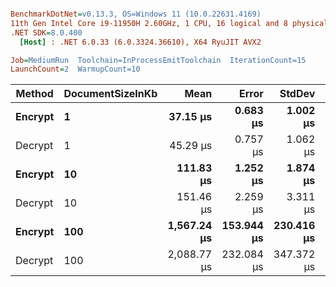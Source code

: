 ``` ini

BenchmarkDotNet=v0.13.3, OS=Windows 11 (10.0.22631.4169)
11th Gen Intel Core i9-11950H 2.60GHz, 1 CPU, 16 logical and 8 physical cores
.NET SDK=8.0.400
  [Host] : .NET 6.0.33 (6.0.3324.36610), X64 RyuJIT AVX2

Job=MediumRun  Toolchain=InProcessEmitToolchain  IterationCount=15  
LaunchCount=2  WarmupCount=10  

```
|  Method | DocumentSizeInKb |        Mean |      Error |     StdDev |     Gen0 |     Gen1 |    Gen2 |  Allocated |
|-------- |----------------- |------------:|-----------:|-----------:|---------:|---------:|--------:|-----------:|
| **Encrypt** |                **1** |    **37.15 μs** |   **0.683 μs** |   **1.002 μs** |   **3.8452** |   **0.9766** |       **-** |   **47.28 KB** |
| Decrypt |                1 |    45.29 μs |   0.757 μs |   1.062 μs |   4.3945 |   1.0986 |       - |   54.17 KB |
| **Encrypt** |               **10** |   **111.83 μs** |   **1.252 μs** |   **1.874 μs** |  **15.1367** |   **3.0518** |       **-** |  **186.07 KB** |
| Decrypt |               10 |   151.46 μs |   2.259 μs |   3.311 μs |  19.5313 |   2.1973 |       - |  239.94 KB |
| **Encrypt** |              **100** | **1,567.24 μs** | **153.944 μs** | **230.416 μs** | **152.3438** | **109.3750** | **76.1719** | **1773.95 KB** |
| Decrypt |              100 | 2,088.77 μs | 232.084 μs | 347.372 μs | 160.1563 | 113.2813 | 76.1719 | 2042.61 KB |
